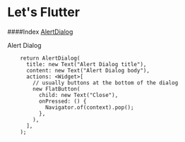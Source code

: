 # Let's Flutter

####Index
[AlertDialog](#alert-dialog) 

Alert Dialog
~~~
    return AlertDialog(
      title: new Text("Alert Dialog title"),
      content: new Text("Alert Dialog body"),
      actions: <Widget>[
        // usually buttons at the bottom of the dialog
        new FlatButton(
          child: new Text("Close"),
          onPressed: () {
            Navigator.of(context).pop();
          },
        ),
      ],
    );
~~~